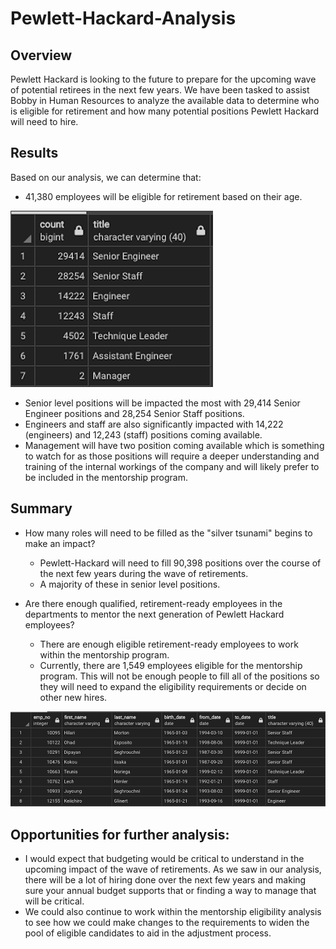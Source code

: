 # Pewlett-Hackard-Analysis
## Overview
Pewlett Hackard is looking to the future to prepare for the upcoming wave of potential retirees in the next few years. We have been tasked to assist Bobby in Human Resources to analyze the available data to determine who is eligible for retirement and how many potential positions Pewlett Hackard will need to hire. 

## Results
Based on our analysis, we can determine that:
-	41,380 employees will be eligible for retirement based on their age.


![Retirement_by_title](https://github.com/MeredithTracy/Pewlett-Hackard-Analysis/blob/main/Analysis/Retirement_by_title.png)

-	Senior level positions will be impacted the most with 29,414 Senior Engineer positions and 28,254 Senior Staff positions. 
-	Engineers and staff are also significantly impacted with 14,222 (engineers) and 12,243 (staff) positions coming available. 
-	Management will have two position coming available which is something to watch for as those positions will require a deeper understanding and training of the internal workings of the company and will likely prefer to be included in the mentorship program. 

## Summary
-	How many roles will need to be filled as the "silver tsunami" begins to make an impact?
    - Pewlett-Hackard will need to fill 90,398 positions over the course of the next few years during the wave of retirements. 
    - A majority of these in senior level positions. 

- Are there enough qualified, retirement-ready employees in the departments to mentor the next generation of Pewlett Hackard employees?
    - There are enough eligible retirement-ready employees to work within the mentorship program. 
    - Currently, there are 1,549 employees eligible for the mentorship program. This will not be enough people to fill all of the positions so they will need to expand the eligibility requirements or decide on other new hires. 

![Mentorship_eligibility_table](https://github.com/MeredithTracy/Pewlett-Hackard-Analysis/blob/main/Analysis/Mentorship_eligibility_table.png)


## Opportunities for further analysis:
- I would expect that budgeting would be critical to understand in the upcoming impact of the wave of retirements. As we saw in our analysis, there will be a lot of hiring done over the next few years and making sure your annual budget supports that or finding a way to manage that will be critical. 
- We could also continue to work within the mentorship eligibility analysis to see how we could make changes to the requirements to widen the pool of eligible candidates to aid in the adjustment process. 
